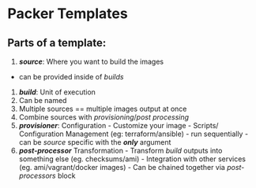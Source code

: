 # Packer Templates 
 
## Parts of a template: 
 
1. ***source***: Where you want to build the images 
  - can be provided inside of *builds*
1. ***build***: Unit of execution 
  1. Can be named
  1. Multiple sources == multiple images output at once 
  1. Combine sources with *provisioning*/*post processing*
  1. ***provisioner***: Configuration 
    - Customize your image
    - Scripts/ Configuration Management (eg: terraform/ansible)
    - run sequentially
    - can be *source* specific with the ***only*** argument
  1. ***post-processor*** Transformation 
    - Transform *build* outputs into something else (eg. checksums/ami) 
    - Integration with other services (eg. ami/vagrant/docker images)
    - Can be chained together via *post-processors* block 
 

